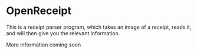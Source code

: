 # OpenReceipt

This is a receipt parser program, which takes an image of a receipt, reads it, and will then give you the relevant information.

More information coming soon
